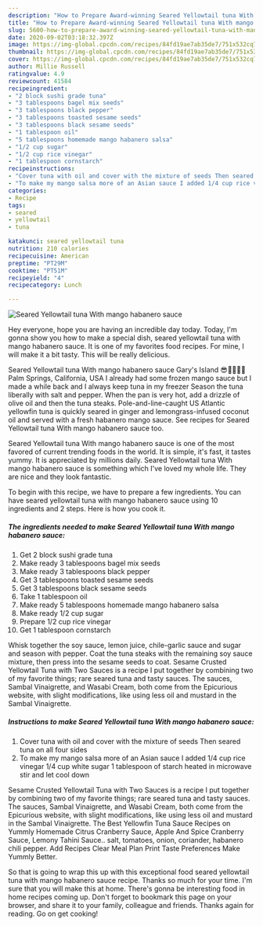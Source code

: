 ```yaml
---
description: "How to Prepare Award-winning Seared Yellowtail tuna With mango habanero sauce"
title: "How to Prepare Award-winning Seared Yellowtail tuna With mango habanero sauce"
slug: 5600-how-to-prepare-award-winning-seared-yellowtail-tuna-with-mango-habanero-sauce
date: 2020-09-02T03:18:32.397Z
image: https://img-global.cpcdn.com/recipes/84fd19ae7ab35de7/751x532cq70/seared-yellowtail-tuna-with-mango-habanero-sauce-recipe-main-photo.jpg
thumbnail: https://img-global.cpcdn.com/recipes/84fd19ae7ab35de7/751x532cq70/seared-yellowtail-tuna-with-mango-habanero-sauce-recipe-main-photo.jpg
cover: https://img-global.cpcdn.com/recipes/84fd19ae7ab35de7/751x532cq70/seared-yellowtail-tuna-with-mango-habanero-sauce-recipe-main-photo.jpg
author: Millie Russell
ratingvalue: 4.9
reviewcount: 41584
recipeingredient:
- "2 block sushi grade tuna"
- "3 tablespoons bagel mix seeds"
- "3 tablespoons black pepper"
- "3 tablespoons toasted sesame seeds"
- "3 tablespoons black sesame seeds"
- "1 tablespoon oil"
- "5 tablespoons homemade mango habanero salsa"
- "1/2 cup sugar"
- "1/2 cup rice vinegar"
- "1 tablespoon cornstarch"
recipeinstructions:
- "Cover tuna with oil and cover with the mixture of seeds Then seared tuna on all four sides"
- "To make my mango salsa more of an Asian sauce I added 1/4 cup rice vinegar 1/4 cup white sugar 1 tablespoon of starch heated in microwave stir and let cool down"
categories:
- Recipe
tags:
- seared
- yellowtail
- tuna

katakunci: seared yellowtail tuna 
nutrition: 210 calories
recipecuisine: American
preptime: "PT29M"
cooktime: "PT51M"
recipeyield: "4"
recipecategory: Lunch

---
```



![Seared Yellowtail tuna With mango habanero sauce](https://img-global.cpcdn.com/recipes/84fd19ae7ab35de7/751x532cq70/seared-yellowtail-tuna-with-mango-habanero-sauce-recipe-main-photo.jpg)

Hey everyone, hope you are having an incredible day today. Today, I'm gonna show you how to make a special dish, seared yellowtail tuna with mango habanero sauce. It is one of my favorites food recipes. For mine, I will make it a bit tasty. This will be really delicious.

Seared Yellowtail tuna With mango habanero sauce Gary&#39;s Island 😎🌴🌺🤙🏼 Palm Springs, California, USA I already had some frozen mango sauce but I made a while back and I always keep tuna in my freezer Season the tuna liberally with salt and pepper. When the pan is very hot, add a drizzle of olive oil and then the tuna steaks. Pole-and-line-caught US Atlantic yellowfin tuna is quickly seared in ginger and lemongrass-infused coconut oil and served with a fresh habanero mango sauce. See recipes for Seared Yellowtail tuna With mango habanero sauce too.

Seared Yellowtail tuna With mango habanero sauce is one of the most favored of current trending foods in the world. It is simple, it's fast, it tastes yummy. It is appreciated by millions daily. Seared Yellowtail tuna With mango habanero sauce is something which I've loved my whole life. They are nice and they look fantastic.


To begin with this recipe, we have to prepare a few ingredients. You can have seared yellowtail tuna with mango habanero sauce using 10 ingredients and 2 steps. Here is how you cook it.

<!--inarticleads1-->

##### The ingredients needed to make Seared Yellowtail tuna With mango habanero sauce:

1. Get 2 block sushi grade tuna
1. Make ready 3 tablespoons bagel mix seeds
1. Make ready 3 tablespoons black pepper
1. Get 3 tablespoons toasted sesame seeds
1. Get 3 tablespoons black sesame seeds
1. Take 1 tablespoon oil
1. Make ready 5 tablespoons homemade mango habanero salsa
1. Make ready 1/2 cup sugar
1. Prepare 1/2 cup rice vinegar
1. Get 1 tablespoon cornstarch


Whisk together the soy sauce, lemon juice, chile-garlic sauce and sugar and season with pepper. Coat the tuna steaks with the remaining soy sauce mixture, then press into the sesame seeds to coat. Sesame Crusted Yellowtail Tuna with Two Sauces is a recipe I put together by combining two of my favorite things; rare seared tuna and tasty sauces. The sauces, Sambal Vinaigrette, and Wasabi Cream, both come from the Epicurious website, with slight modifications, like using less oil and mustard in the Sambal Vinaigrette. 

<!--inarticleads2-->

##### Instructions to make Seared Yellowtail tuna With mango habanero sauce:

1. Cover tuna with oil and cover with the mixture of seeds Then seared tuna on all four sides
1. To make my mango salsa more of an Asian sauce I added 1/4 cup rice vinegar 1/4 cup white sugar 1 tablespoon of starch heated in microwave stir and let cool down


Sesame Crusted Yellowtail Tuna with Two Sauces is a recipe I put together by combining two of my favorite things; rare seared tuna and tasty sauces. The sauces, Sambal Vinaigrette, and Wasabi Cream, both come from the Epicurious website, with slight modifications, like using less oil and mustard in the Sambal Vinaigrette. The Best Yellowfin Tuna Sauce Recipes on Yummly Homemade Citrus Cranberry Sauce, Apple And Spice Cranberry Sauce, Lemony Tahini Sauce.. salt, tomatoes, onion, coriander, habanero chili pepper. Add Recipes Clear Meal Plan Print Taste Preferences Make Yummly Better. 

So that is going to wrap this up with this exceptional food seared yellowtail tuna with mango habanero sauce recipe. Thanks so much for your time. I'm sure that you will make this at home. There's gonna be interesting food in home recipes coming up. Don't forget to bookmark this page on your browser, and share it to your family, colleague and friends. Thanks again for reading. Go on get cooking!
